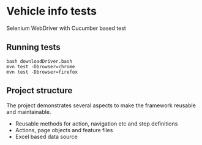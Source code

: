 # Vehicle info tests

Selenium WebDriver with Cucumber based test

## Running tests

```
bash downloadDriver.bash
mvn test -Dbrowser=chrome
mvn test -Dbrowser=firefox
```

## Project structure

The project demonstrates several aspects to make the framework reusable and maintainable.

* Reusable methods for action, navigation etc and step definitions
* Actions, page objects and feature files
* Excel based data source
